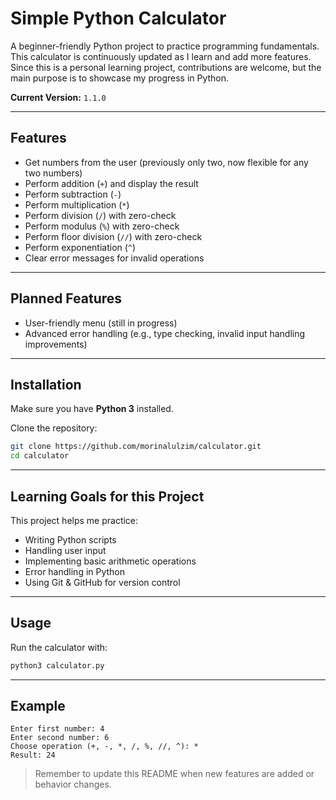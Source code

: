 # Simple Python Calculator

A beginner-friendly Python project to practice programming fundamentals.  
This calculator is continuously updated as I learn and add more features.  
Since this is a personal learning project, contributions are welcome, but the main purpose is to showcase my progress in Python.

**Current Version:** `1.1.0`  

---

## Features
- Get numbers from the user (previously only two, now flexible for any two numbers)  
- Perform addition (`+`) and display the result  
- Perform subtraction (`-`)  
- Perform multiplication (`*`)  
- Perform division (`/`) with zero-check  
- Perform modulus (`%`) with zero-check  
- Perform floor division (`//`) with zero-check  
- Perform exponentiation (`^`)  
- Clear error messages for invalid operations  

---

## Planned Features
- User-friendly menu (still in progress)  
- Advanced error handling (e.g., type checking, invalid input handling improvements)  

---

## Installation
Make sure you have **Python 3** installed.  

Clone the repository:
```bash
git clone https://github.com/morinalulzim/calculator.git
cd calculator
```

---

## Learning Goals for this Project
This project helps me practice:
- Writing Python scripts
- Handling user input
- Implementing basic arithmetic operations
- Error handling in Python
- Using Git & GitHub for version control

---

## Usage
Run the calculator with:
```bash
python3 calculator.py
```

---

## Example
```
Enter first number: 4
Enter second number: 6
Choose operation (+, -, *, /, %, //, ^): *
Result: 24
```

> Remember to update this README when new features are added or behavior changes.